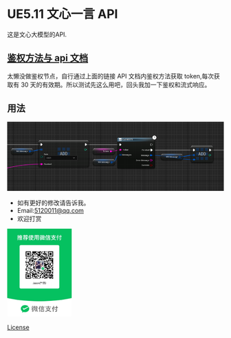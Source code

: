# UE5.11 文心一言 API

这是文心大模型的API.

## [鉴权方法与 api 文档](https://cloud.baidu.com/doc/WENXINWORKSHOP/s/flfmc9do2)

太懒没做鉴权节点，自行通过上面的链接 API 文档内鉴权方法获取 token,每次获取有 30 天的有效期。所以测试先这么用吧，回头我加一下鉴权和流式响应。

## 用法

![用法](Resources/%E5%B1%8F%E5%B9%95%E6%88%AA%E5%9B%BE.png)

* 如有更好的修改请告诉我。
* Email:<5120011@qq.com>
* 欢迎打赏

<img src="Resources/%E5%BE%AE%E4%BF%A1%E5%9B%BE%E7%89%87.jpg" width="150" alt="打赏">

[License](LICENSE)
